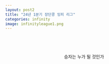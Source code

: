 ```yaml
---
layout: post2
title: "24년 1분기 장단콩 잉피 리그"
categories: infinity
image: infinityleague1.png
---
```


<div id="contact" style="display: flex; flex-direction: column; align-items: center; text-align: center;">
  <h1 class="pageTitle"></h1>
    <a> 승자는 누가 될 것인가 </a>
</div>
